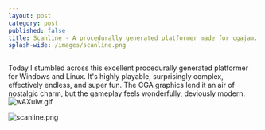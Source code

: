 ```yaml
---
layout: post
category: post
published: false
title: Scanline - A procedurally generated platformer made for cgajam.
splash-wide: /images/scanline.png
---
```

Today I stumbled across this excellent procedurally generated platformer for Windows and Linux. It's highly playable, surprisingly complex, effectively endless, and super fun. The CGA graphics lend it an air of nostalgic charm, but the gameplay feels wonderfully, deviously modern. 
![wAXulw.gif]({{site.baseurl}}/images/wAXulw.gif)



![scanline.png]({{site.baseurl}}/images/scanline.png)
